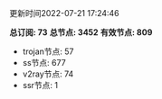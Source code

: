更新时间2022-07-21 17:24:46

**总订阅: 73**
**总节点: 3452**
**有效节点: 809**
- trojan节点: 57
- ss节点: 677
- v2ray节点: 74
- ssr节点: 1
